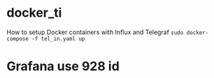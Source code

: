 # docker_ti
How to setup Docker containers with Influx and Telegraf
```sudo docker-compose -f tel_in.yaml up```

# Grafana use 928 id
